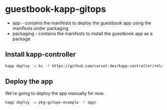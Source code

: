 # guestbook-kapp-gitops

- app - contains the manifests to deploy the guestbook app using the manifests under packaging
- packaging - contains the manifests to install the guestbook app as a package

## Install kapp-controller

```sh
kapp deploy -a kc -f https://github.com/carvel-dev/kapp-controller/releases/download/v0.50.0/release.yml -y
```

## Deploy the app

We're going to deploy the app manually for now.

```sh
kapp deploy -a pkg-gitops-example -f app/
```
